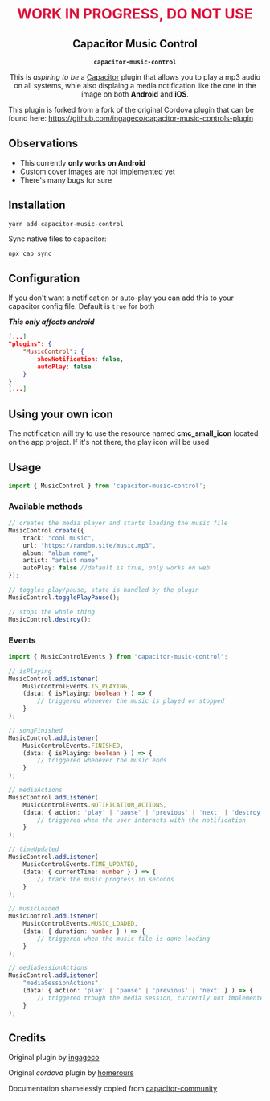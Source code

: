 <h1 align="center" style="color: crimson; font-weight: bold;">WORK IN PROGRESS, DO NOT USE</h1>
<h2 align="center">Capacitor Music Control</h2>
<p align="center"><strong><code>capacitor-music-control</code></strong></p>
<p align="center">
  This is <i>aspiring to be</i> a <a href="https://capacitor.ionicframework.com">Capacitor</a> plugin that allows you to play a mp3 audio on all systems, whie also displaing a media notification like the one in the image on both <strong>Android</strong> and <strong>iOS</strong>.
</p>

This plugin is forked from a fork of the original Cordova plugin that can be found here:
https://github.com/ingageco/capacitor-music-controls-plugin

## Observations

* This currently **only works on Android**
* Custom cover images are not implemented yet
* There's many bugs for sure
## Installation


```console
yarn add capacitor-music-control
```

Sync native files to capacitor:

```bash
npx cap sync
```


## Configuration
If you don't want a notification or auto-play you can add this to your capacitor config file.
Default is `true` for both

***This only affects android***

```json
[...]
"plugins": {
	"MusicControl": {
		showNotification: false,
		autoPlay: false
	}
}
[...]
```

## Using your own icon

The notification will try to use the resource named **cmc_small_icon** located on the app project. If it's not there, the play icon will be used

## Usage
```typescript
import { MusicControl } from 'capacitor-music-control';
```
### Available methods
```typescript
// creates the media player and starts loading the music file
MusicControl.create({
	track: "cool music",
	url: "https://random.site/music.mp3",
	album: "album name",
	artist: "artist name"
	autoPlay: false //default is true, only works on web
});

// toggles play/pause, state is handled by the plugin
MusicControl.togglePlayPause();

// stops the whole thing
MusicControl.destroy();

```

### Events


```typescript
import { MusicControlEvents } from "capacitor-music-control";

// isPlaying
MusicControl.addListener(
	MusicControlEvents.IS_PLAYING,
	(data: { isPlaying: boolean } ) => {
		// triggered whenever the music is played or stopped
	}
);

// songFinished
MusicControl.addListener(
	MusicControlEvents.FINISHED,
	(data: { isPlaying: boolean } ) => {
		// triggered whenever the music ends
	}
);

// mediaActions
MusicControl.addListener(
	MusicControlEvents.NOTIFICATION_ACTIONS,
	(data: { action: 'play' | 'pause' | 'previous' | 'next' | 'destroy' } ) => {
		// triggered when the user interacts with the notification		
	}
);

// timeUpdated
MusicControl.addListener(
	MusicControlEvents.TIME_UPDATED,
	(data: { currentTime: number } ) => {
		// track the music progress in seconds
	}
);

// musicLoaded
MusicControl.addListener(
	MusicControlEvents.MUSIC_LOADED,
	(data: { duration: number } ) => {
		// triggered when the music file is done loading
	}
);

// mediaSessionActions
MusicControl.addListener(
	"mediaSessionActions",
	(data: { action: 'play' | 'pause' | 'previous' | 'next' } ) => {
		// triggered trough the media session, currently not implemented
	}
);

```

## Credits

Original plugin by [ingageco](https://github.com/ingageco)

Original _cordova_ plugin by [homerours](https://github.com/homerours)

Documentation shamelessly copied from [capacitor-community](https://github.com/capacitor-community)
